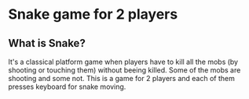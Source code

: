 # Snake game for 2 players

## What is Snake?
It's a classical platform game when players have to kill all the mobs (by shooting or touching them) without beeing killed. Some of the mobs are shooting and some not. This is a game for 2 players and each of them presses keyboard for snake moving.
